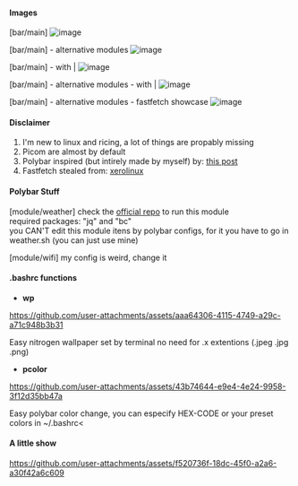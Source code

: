 #### Images
[bar/main]
![image](https://github.com/user-attachments/assets/51d2c497-a7c8-450e-9aca-b044dd32a2c1)

[bar/main] - alternative modules
![image](https://github.com/user-attachments/assets/810a3aa2-db03-442c-a42a-8e8b12570c7a)

[bar/main] - with |
![image](https://github.com/user-attachments/assets/ea5695c6-b0f4-4756-b635-d2ddb44708ba)

[bar/main] - alternative modules - with |
![image](https://github.com/user-attachments/assets/3eb20a1d-c23f-4711-95d0-411b06d0775d)

[bar/main] - alternative modules - fastfetch showcase
![image](https://github.com/user-attachments/assets/99f0d31d-f3b6-4898-a830-095bd8df8327)

#### Disclaimer
1. I'm new to linux and ricing, a lot of things are propably missing
2. Picom are almost by default
3. Polybar inspired (but intirely made by myself) by: [this post](https://www.reddit.com/r/unixporn/comments/10dyw2l/awesomewm_i_3_awesome/)
4. Fastfetch stealed from: [xerolinux](https://github.com/xerolinux/xero-layan-git/tree/main)

#### Polybar Stuff
[module/weather]
check the [official repo](https://github.com/GuidoFe/weather-polybar-plugin/tree/main) to run this module <br/>
required packages: "jq" and "bc" <br/>
you CAN'T edit this module itens by polybar configs, for it you have to go in weather.sh (you can just use mine) <br/>

[module/wifi]
my config is weird, change it <br/>

#### .bashrc functions
- **wp**

https://github.com/user-attachments/assets/aaa64306-4115-4749-a29c-a71c948b3b31

Easy nitrogen wallpaper set by terminal no need for .x extentions (.jpeg .jpg .png)
- **pcolor**

https://github.com/user-attachments/assets/43b74644-e9e4-4e24-9958-3f12d35bb47a

Easy polybar color change, you can especify HEX-CODE or your preset colors in ~/.bashrc<
#### A little show
https://github.com/user-attachments/assets/f520736f-18dc-45f0-a2a6-a30f42a6c609
